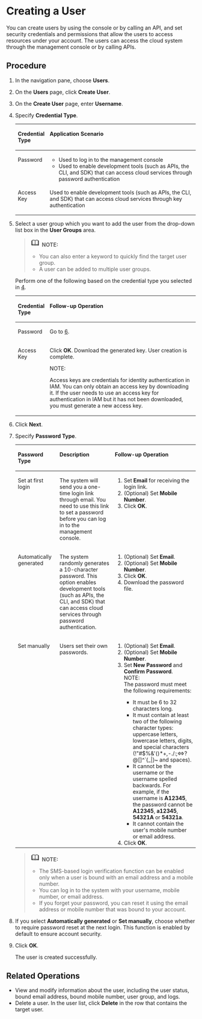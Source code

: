 # Creating a User<a name="en-us_topic_0046611303"></a>

You can create users by using the console or by calling an API, and set security credentials and permissions that allow the users to access resources under your account. The users can access the cloud system through the management console or by calling APIs.

## Procedure<a name="section4493316"></a>

1.  In the navigation pane, choose  **Users**.
2.  On the  **Users**  page, click  **Create User**.
3.  On the  **Create User**  page, enter  **Username**.
4.  <a name="li34423699191838"></a>Specify  **Credential Type**.

    <a name="td98b272b49bd4db1a588159c255cdaa5"></a>
    <table><thead align="left"><tr id="r7717a44256bf4607bd7b2c0b36dc3eef"><th class="cellrowborder" valign="top" width="17%" id="mcps1.1.3.1.1"><p id="en-us_topic_0075357586_p129420581219"><a name="en-us_topic_0075357586_p129420581219"></a><a name="en-us_topic_0075357586_p129420581219"></a><strong id="b84235270618341"><a name="b84235270618341"></a><a name="b84235270618341"></a>Credential Type</strong></p>
    </th>
    <th class="cellrowborder" valign="top" width="83%" id="mcps1.1.3.1.2"><p id="adbfd95bc43394042b6120f8384a3be73"><a name="adbfd95bc43394042b6120f8384a3be73"></a><a name="adbfd95bc43394042b6120f8384a3be73"></a><strong id="b84235270614261"><a name="b84235270614261"></a><a name="b84235270614261"></a>Application Scenario</strong></p>
    </th>
    </tr>
    </thead>
    <tbody><tr id="r314973e6d1244c5d9de4cd09008c76e8"><td class="cellrowborder" valign="top" width="17%" headers="mcps1.1.3.1.1 "><p id="ad266b6140fe44bf2b2aa61b0c835cdd1"><a name="ad266b6140fe44bf2b2aa61b0c835cdd1"></a><a name="ad266b6140fe44bf2b2aa61b0c835cdd1"></a>Password</p>
    </td>
    <td class="cellrowborder" valign="top" width="83%" headers="mcps1.1.3.1.2 "><a name="en-us_topic_0075357586_ul9680404223"></a><a name="en-us_topic_0075357586_ul9680404223"></a><ul id="en-us_topic_0075357586_ul9680404223"><li>Used to log in to the management console</li><li>Used to enable development tools (such as APIs, the CLI, and SDK) that can access cloud services through password authentication</li></ul>
    </td>
    </tr>
    <tr id="r467f09ef88bc4fe5aac2ba79104e7238"><td class="cellrowborder" valign="top" width="17%" headers="mcps1.1.3.1.1 "><p id="en-us_topic_0075357586_p71897482210"><a name="en-us_topic_0075357586_p71897482210"></a><a name="en-us_topic_0075357586_p71897482210"></a>Access Key</p>
    </td>
    <td class="cellrowborder" valign="top" width="83%" headers="mcps1.1.3.1.2 "><p id="en-us_topic_0075357586_p618974192212"><a name="en-us_topic_0075357586_p618974192212"></a><a name="en-us_topic_0075357586_p618974192212"></a>Used to enable development tools (such as APIs, the CLI, and SDK) that can access cloud services through key authentication</p>
    </td>
    </tr>
    </tbody>
    </table>

5.  Select a user group which you want to add the user from the drop-down list box in the  **User Groups**  area.

    >![](public_sys-resources/icon-note.gif) **NOTE:**   
    >-   You can also enter a keyword to quickly find the target user group.  
    >-   A user can be added to multiple user groups.  

    Perform one of the following based on the credential type you selected in  [4](#li34423699191838).

    <a name="t002a008fb3244abd8cc0ac6ab51456e5"></a>
    <table><thead align="left"><tr id="rdbaf75f2799e4ef6b9d03eac859f0831"><th class="cellrowborder" valign="top" width="16%" id="mcps1.1.3.1.1"><p id="a67a8f255288b482aa46f73c41b7b3ced"><a name="a67a8f255288b482aa46f73c41b7b3ced"></a><a name="a67a8f255288b482aa46f73c41b7b3ced"></a><strong id="b790950683"><a name="b790950683"></a><a name="b790950683"></a>Credential Type</strong></p>
    </th>
    <th class="cellrowborder" valign="top" width="84%" id="mcps1.1.3.1.2"><p id="af9afabffec864412bc2a65e5702e5cd7"><a name="af9afabffec864412bc2a65e5702e5cd7"></a><a name="af9afabffec864412bc2a65e5702e5cd7"></a><strong id="b842352706173910"><a name="b842352706173910"></a><a name="b842352706173910"></a>Follow-up Operation</strong></p>
    </th>
    </tr>
    </thead>
    <tbody><tr id="r8e8df4545b654261a67935ce2939dc8d"><td class="cellrowborder" valign="top" width="16%" headers="mcps1.1.3.1.1 "><p id="a41e9eb5de45c4bc99cb260387bf331ce"><a name="a41e9eb5de45c4bc99cb260387bf331ce"></a><a name="a41e9eb5de45c4bc99cb260387bf331ce"></a>Password</p>
    </td>
    <td class="cellrowborder" valign="top" width="84%" headers="mcps1.1.3.1.2 "><p id="abfed9bc2ae8c4708bca176da52aec042"><a name="abfed9bc2ae8c4708bca176da52aec042"></a><a name="abfed9bc2ae8c4708bca176da52aec042"></a>Go to <a href="#li3972832419523">6</a>.</p>
    </td>
    </tr>
    <tr id="re8d39dbcd9584536819ec534cba2cb25"><td class="cellrowborder" valign="top" width="16%" headers="mcps1.1.3.1.1 "><p id="ab47f7b937dc64cbc9b967aa1b1a48032"><a name="ab47f7b937dc64cbc9b967aa1b1a48032"></a><a name="ab47f7b937dc64cbc9b967aa1b1a48032"></a>Access Key</p>
    </td>
    <td class="cellrowborder" valign="top" width="84%" headers="mcps1.1.3.1.2 "><p id="a811d50246c11440a9a1f563e88eb6b73"><a name="a811d50246c11440a9a1f563e88eb6b73"></a><a name="a811d50246c11440a9a1f563e88eb6b73"></a>Click <strong id="b842352706162233_1"><a name="b842352706162233_1"></a><a name="b842352706162233_1"></a>OK</strong>. Download the generated key. User creation is complete.</p>
    <div class="note" id="n12fd1ad7f40542e2aa13a80d760fd107"><a name="n12fd1ad7f40542e2aa13a80d760fd107"></a><a name="n12fd1ad7f40542e2aa13a80d760fd107"></a><span class="notetitle"> NOTE: </span><div class="notebody"><p id="en-us_topic_0075357586_p78500233013"><a name="en-us_topic_0075357586_p78500233013"></a><a name="en-us_topic_0075357586_p78500233013"></a>Access keys are credentials for identity authentication in IAM. You can only obtain an access key by downloading it. If the user needs to use an access key for authentication in IAM but it has not been downloaded, you must generate a new access key.</p>
    </div></div>
    </td>
    </tr>
    </tbody>
    </table>

6.  <a name="li3972832419523"></a>Click  **Next**.
7.  Specify  **Password Type**.

    <a name="table41771955153717"></a>
    <table><thead align="left"><tr id="r95ec921bc2264c819359f7085aca2962"><th class="cellrowborder" valign="top" width="23.11%" id="mcps1.1.4.1.1"><p id="a87f4a3d370f945889dec3fabfa91e946"><a name="a87f4a3d370f945889dec3fabfa91e946"></a><a name="a87f4a3d370f945889dec3fabfa91e946"></a><strong id="b842352706183927"><a name="b842352706183927"></a><a name="b842352706183927"></a>Password Type</strong></p>
    </th>
    <th class="cellrowborder" valign="top" width="30.680000000000003%" id="mcps1.1.4.1.2"><p id="en-us_topic_0075357586_p817875553713"><a name="en-us_topic_0075357586_p817875553713"></a><a name="en-us_topic_0075357586_p817875553713"></a><strong id="b14438018113629"><a name="b14438018113629"></a><a name="b14438018113629"></a>Description</strong></p>
    </th>
    <th class="cellrowborder" valign="top" width="46.21%" id="mcps1.1.4.1.3"><p id="a3c0d2c149cb54f4783986dfcc2e0ce6b"><a name="a3c0d2c149cb54f4783986dfcc2e0ce6b"></a><a name="a3c0d2c149cb54f4783986dfcc2e0ce6b"></a><strong id="b842352706173910_1"><a name="b842352706173910_1"></a><a name="b842352706173910_1"></a>Follow-up Operation</strong></p>
    </th>
    </tr>
    </thead>
    <tbody><tr id="r00d0b5789a23428d805f49e7f6921d53"><td class="cellrowborder" valign="top" width="23.11%" headers="mcps1.1.4.1.1 "><p id="afefba4c8d2ab46d8808e23b57fcd3871"><a name="afefba4c8d2ab46d8808e23b57fcd3871"></a><a name="afefba4c8d2ab46d8808e23b57fcd3871"></a>Set at first login</p>
    </td>
    <td class="cellrowborder" valign="top" width="30.680000000000003%" headers="mcps1.1.4.1.2 "><p id="a42fe316a2d7f4c6b8125ea8266af121d"><a name="a42fe316a2d7f4c6b8125ea8266af121d"></a><a name="a42fe316a2d7f4c6b8125ea8266af121d"></a>The system will send you a one-time login link through email. You need to use this link to set a password before you can log in to the management console.</p>
    </td>
    <td class="cellrowborder" valign="top" width="46.21%" headers="mcps1.1.4.1.3 "><a name="oa5e508c6d289487996e9e50eafa92ac4"></a><a name="oa5e508c6d289487996e9e50eafa92ac4"></a><ol id="oa5e508c6d289487996e9e50eafa92ac4"><li>Set <strong id="b1951543216274"><a name="b1951543216274"></a><a name="b1951543216274"></a>Email</strong> for receiving the login link.</li><li>(Optional) Set <strong id="b6054922315720_1"><a name="b6054922315720_1"></a><a name="b6054922315720_1"></a>Mobile Number</strong>.</li><li>Click <span class="uicontrol" id="uicontrol196331156152319"><a name="uicontrol196331156152319"></a><a name="uicontrol196331156152319"></a><b>OK</b></span>.</li></ol>
    </td>
    </tr>
    <tr id="r3952b78c8d63445d806d65977d171578"><td class="cellrowborder" valign="top" width="23.11%" headers="mcps1.1.4.1.1 "><p id="aacba1eb6a43a488ca8137acdb687e244"><a name="aacba1eb6a43a488ca8137acdb687e244"></a><a name="aacba1eb6a43a488ca8137acdb687e244"></a>Automatically generated</p>
    </td>
    <td class="cellrowborder" valign="top" width="30.680000000000003%" headers="mcps1.1.4.1.2 "><p id="a280ddfe669a64dbdad38f1708d83bbec"><a name="a280ddfe669a64dbdad38f1708d83bbec"></a><a name="a280ddfe669a64dbdad38f1708d83bbec"></a>The system randomly generates a 10-character password. This option enables development tools (such as APIs, the CLI, and SDK) that can access cloud services through password authentication.</p>
    </td>
    <td class="cellrowborder" valign="top" width="46.21%" headers="mcps1.1.4.1.3 "><a name="ofcf4d47e12fa47c5bebe105ba38916ad"></a><a name="ofcf4d47e12fa47c5bebe105ba38916ad"></a><ol id="ofcf4d47e12fa47c5bebe105ba38916ad"><li>(Optional) Set <strong id="b6054922315720_3"><a name="b6054922315720_3"></a><a name="b6054922315720_3"></a>Email</strong>.</li><li>(Optional) Set <strong id="b948629141"><a name="b948629141"></a><a name="b948629141"></a>Mobile Number</strong>.</li><li>Click <span class="uicontrol" id="uicontrol4803122018241"><a name="uicontrol4803122018241"></a><a name="uicontrol4803122018241"></a><b>OK</b></span>.</li><li>Download the password file.</li></ol>
    </td>
    </tr>
    <tr id="r55ec8743987c4776a12332c8f461a080"><td class="cellrowborder" valign="top" width="23.11%" headers="mcps1.1.4.1.1 "><p id="adcfeb2293dd54c60a080796044d4cf49"><a name="adcfeb2293dd54c60a080796044d4cf49"></a><a name="adcfeb2293dd54c60a080796044d4cf49"></a>Set manually</p>
    </td>
    <td class="cellrowborder" valign="top" width="30.680000000000003%" headers="mcps1.1.4.1.2 "><p id="en-us_topic_0075357586_p317810557375"><a name="en-us_topic_0075357586_p317810557375"></a><a name="en-us_topic_0075357586_p317810557375"></a>Users set their own passwords.</p>
    </td>
    <td class="cellrowborder" valign="top" width="46.21%" headers="mcps1.1.4.1.3 "><a name="oa0341cb6937247769b46169b089e354e"></a><a name="oa0341cb6937247769b46169b089e354e"></a><ol id="oa0341cb6937247769b46169b089e354e"><li>(Optional) Set <strong id="b956866590"><a name="b956866590"></a><a name="b956866590"></a>Email</strong>.</li><li>(Optional) Set <strong id="b295651306"><a name="b295651306"></a><a name="b295651306"></a>Mobile Number</strong>.</li><li>Set <strong id="b842352706222132"><a name="b842352706222132"></a><a name="b842352706222132"></a>New Password</strong> and <strong id="b842352706222134"><a name="b842352706222134"></a><a name="b842352706222134"></a>Confirm Password</strong>.<div class="note" id="n7f8fa3a12c3344659022c6193ae3b008"><a name="n7f8fa3a12c3344659022c6193ae3b008"></a><a name="n7f8fa3a12c3344659022c6193ae3b008"></a><span class="notetitle"> NOTE: </span><div class="notebody"><div class="p" id="aaf4b22233e2745009fc7b1515f136ee3"><a name="aaf4b22233e2745009fc7b1515f136ee3"></a><a name="aaf4b22233e2745009fc7b1515f136ee3"></a>The password must meet the following requirements:<a name="u4d2703e3722d4f56ac1e0e60d83f4a42"></a><a name="u4d2703e3722d4f56ac1e0e60d83f4a42"></a><ul id="u4d2703e3722d4f56ac1e0e60d83f4a42"><li>It must be 6 to 32 characters long.</li><li>It must contain at least two of the following character types: uppercase letters, lowercase letters, digits, and special characters (!"#$%&amp;'()*+,-./:;&lt;=&gt;?@[]^`{_|}~ and spaces).</li><li>It cannot be the username or the username spelled backwards. For example, if the username is <strong id="b842352706113947"><a name="b842352706113947"></a><a name="b842352706113947"></a>A12345</strong>, the password cannot be <strong id="b84235270611407"><a name="b84235270611407"></a><a name="b84235270611407"></a>A12345</strong>, <strong id="b842352706114013"><a name="b842352706114013"></a><a name="b842352706114013"></a>a12345</strong>, <strong id="b842352706114020"><a name="b842352706114020"></a><a name="b842352706114020"></a>54321A</strong> or <strong id="b842352706114028"><a name="b842352706114028"></a><a name="b842352706114028"></a>54321a</strong>.</li><li>It cannot contain the user's mobile number or email address.</li></ul>
    </div>
    </div></div>
    </li><li>Click <span class="uicontrol" id="uicontrol14498122672419"><a name="uicontrol14498122672419"></a><a name="uicontrol14498122672419"></a><b>OK</b></span>.</li></ol>
    </td>
    </tr>
    </tbody>
    </table>

    >![](public_sys-resources/icon-note.gif) **NOTE:**   
    >-   The SMS-based login verification function can be enabled only when a user is bound with an email address and a mobile number.  
    >-   You can log in to the system with your username, mobile number, or email address.  
    >-   If you forget your password, you can reset it using the email address or mobile number that was bound to your account.  

8.  If you select  **Automatically generated**  or  **Set manually**, choose whether to require password reset at the next login. This function is enabled by default to ensure account security.
9.  Click  **OK**.

    The user is created successfully.


## Related Operations<a name="section5017677711856"></a>

-   View and modify information about the user, including the user status, bound email address, bound mobile number, user group, and logs.
-   Delete a user. In the user list, click  **Delete**  in the row that contains the target user.

